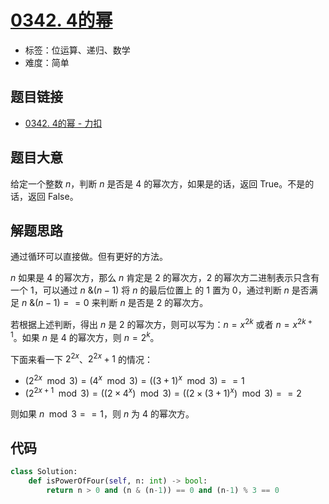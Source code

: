 # [0342. 4的幂](https://leetcode.cn/problems/power-of-four/)

- 标签：位运算、递归、数学
- 难度：简单

## 题目链接

- [0342. 4的幂 - 力扣](https://leetcode.cn/problems/power-of-four/)

## 题目大意

给定一个整数 $n$，判断 $n$ 是否是 $4$ 的幂次方，如果是的话，返回 True。不是的话，返回 False。

## 解题思路

通过循环可以直接做。但有更好的方法。

$n$ 如果是 $4$ 的幂次方，那么 $n$ 肯定是 $2$ 的幂次方，$2$ 的幂次方二进制表示只含有一个 $1$，可以通过 $n \text{ \& } (n - 1)$ 将 $n$ 的最后位置上 的 $1$ 置为 $0$，通过判断 $n$ 是否满足 $n \text { \& } (n - 1) == 0$ 来判断 $n$ 是否是 $2$ 的幂次方。

若根据上述判断，得出 $n$ 是 $2$ 的幂次方，则可以写为：$n = x^{2k}$ 或者 $n = x^{2k+1}$。如果 $n$ 是 $4$ 的幂次方，则 $n = 2^{k}$。

下面来看一下  $2^{2x}$、$2^{2x}+1$ 的情况：

- $(2^{2x} \mod 3) = (4^x \mod 3) = ((3+1)^x \mod 3) == 1$
- $(2^{2x+1} \mod 3) = ((2 \times 4^x) \mod 3) = ((2 \times (3+1)^x) \mod 3) == 2$

则如果 $n \mod 3 == 1$，则 $n$ 为 $4$ 的幂次方。

## 代码

```python
class Solution:
    def isPowerOfFour(self, n: int) -> bool:
        return n > 0 and (n & (n-1)) == 0 and (n-1) % 3 == 0
```

